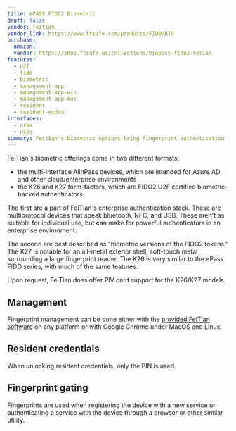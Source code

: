 ```yaml
---
title: ePASS FIDO2 Biometric
draft: false
vendor: feitian
vendor_link: https://www.ftsafe.com/products/FIDO/BIO
purchase:
  amazon: 
  vendor: https://shop.ftsafe.us/collections/biopass-fido2-series
features:
  - u2f
  - fido
  - biometric
  - management-app
  - management-app-win
  - management-app-mac
  - resident
  - resident-ecdsa
interfaces:
  - usba
  - usbc
summary: Feitian's biometric options bring fingerprint authentication for additional security
---
```


FeiTian's biometric offerings come in two different formats:

* the multi-interface AlinPass devices, which are intended for Azure AD and other cloud/enterprise environments
* the K26 and K27 form-factors, which are FIDO2 U2F certified biometric-backed authenticators. 

The first are a part of FeiTian's enterprise authentication stack. These are multiprotocol devices that speak bluetooth, NFC, and USB. These aren't as suitable for individual use, but can make for powerful authenticators in an enterprise environment. 

The second are best described as "biometric versions of the FIDO2 tokens." The K27 is notable for an all-metal exterior shell, soft-touch metal surrounding a large fingerprint reader. The K26 is very similar to the ePass FIDO series, with much of the same features. 

Upon request, FeiTian does offer PIV card support for the K26/K27 models. 

## Management 

Fingerprint management can be done either with the [provided FeiTian software](https://www.ftsafe.com/Support/Resources?tree_id=213) on any platform or with Google Chrome under MacOS and Linux. 

## Resident credentials

When unlocking resident credentials, only the PIN is used.

## Fingerprint gating

Fingerprints are used when registering the device with a new service or authenticating a service with the device through a browser or other similar utility. 